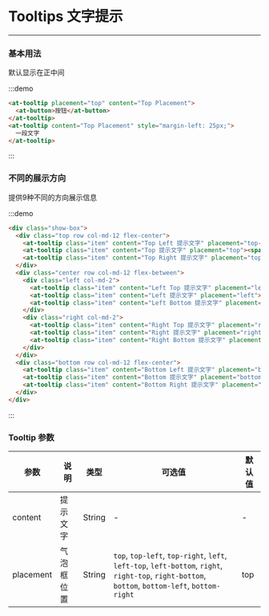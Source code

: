 
# Tooltips 文字提示

---

### 基本用法

默认显示在正中间

:::demo

```html
<at-tooltip placement="top" content="Top Placement">
  <at-button>按钮</at-button>
</at-tooltip>
<at-tooltip content="Top Placement" style="margin-left: 25px;">
  一段文字
</at-tooltip>
```

:::


### 不同的展示方向

提供9种不同的方向展示信息

:::demo

```html
<div class="show-box">
  <div class="top row col-md-12 flex-center">
    <at-tooltip class="item" content="Top Left 提示文字" placement="top-left"><span>TL</span></at-tooltip>
    <at-tooltip class="item" content="Top 提示文字" placement="top"><span>Top</span></at-tooltip>
    <at-tooltip class="item" content="Top Right 提示文字" placement="top-right"><span>TR</span></at-tooltip>
  </div>
  <div class="center row col-md-12 flex-between">
    <div class="left col-md-2">
      <at-tooltip class="item" content="Left Top 提示文字" placement="left-top"><span>LT</span></at-tooltip>
      <at-tooltip class="item" content="Left 提示文字" placement="left"><span>Left</span></at-tooltip>
      <at-tooltip class="item" content="Left Bottom 提示文字" placement="left-bottom"><span>LB</span></at-tooltip>
    </div>
    <div class="right col-md-2">
      <at-tooltip class="item" content="Right Top 提示文字" placement="right-top"><span>RT</span></at-tooltip>
      <at-tooltip class="item" content="Right 提示文字" placement="right"><span>Right</span></at-tooltip>
      <at-tooltip class="item" content="Right Bottom 提示文字" placement="right-bottom"><span>RB</span></at-tooltip>
    </div>
  </div>
  <div class="bottom row col-md-12 flex-center">
    <at-tooltip class="item" content="Bottom Left 提示文字" placement="bottom-left"><span>BL</span></at-tooltip>
    <at-tooltip class="item" content="Bottom 提示文字" placement="bottom"><span>Bottom</span></at-tooltip>
    <at-tooltip class="item" content="Bottom Right 提示文字" placement="bottom-right"><span>BR</span></at-tooltip>
  </div>
</div>
```

:::

### Tooltip 参数

| 参数      | 说明          | 类型      | 可选值                           | 默认值  |
|---------- |-------------- |---------- |--------------------------------  |-------- |
| content | 提示文字 | String | - | - |
| placement | 气泡框位置 | String | `top`, `top-left`, `top-right`, `left`, `left-top`, `left-bottom`, `right`, `right-top`, `right-bottom`, `bottom`, `bottom-left`, `bottom-right` | top |

<style lang="scss" scoped>
.show-box {
  max-width: 600px;
}
.top,
.bottom {
  padding: 20px;
  width: 100%;

  .item + .item {
    margin-left: 30px;
  }
}
.center {
  width: 100%;

  .item + .item {
    margin-top: 20px;
  }
}
.left {
  flex-direction: column;
}
.at-tooltip.item {
  display: flex;
}
.item > span {
  display: inline-block;
  width: 60px;
  height: 32px;
  line-height: 32px;
  background-color: #fff;
  border: 1px solid #ccc;
  border-radius: 4px;
  text-align: center;
  cursor: pointer;
  transition: all .3s;

  &:hover {
    color: #a0c1ff;
    border-color: #a0c1ff;
  }
}
</style>
